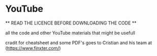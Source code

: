 # YouTube
** READ THE LICENCE BEFORE DOWNLOADING THE CODE **

all the code and other YouTube materials that might be usefull

cradit for cheatsheet and some PDF's goes to Cristian and his team at (https://www.finxter.com/) 

